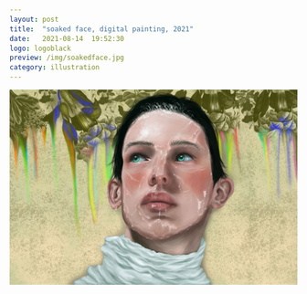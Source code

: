 ```yaml
---
layout: post
title:  "soaked face, digital painting, 2021"
date:   2021-08-14  19:52:30
logo: logoblack
preview: /img/soakedface.jpg
category: illustration
---
```


![night and light](/img/soakedface.jpg) 


